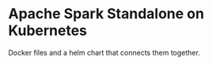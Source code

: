 # Apache Spark Standalone on Kubernetes

Docker files and a helm chart that connects them together.
